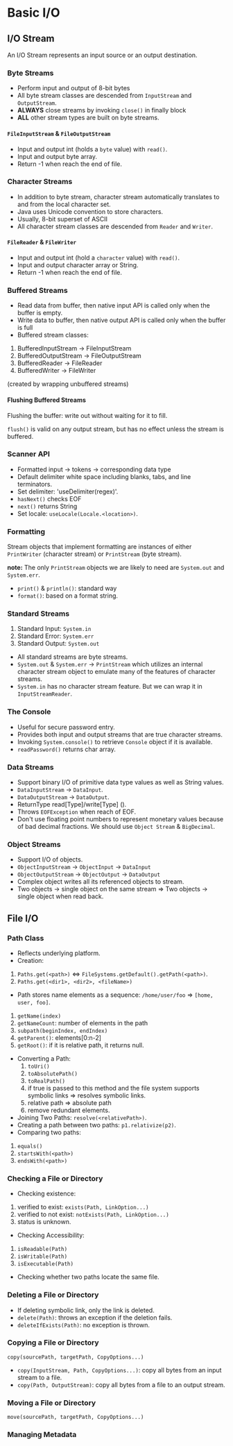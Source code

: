 # Basic I/O

## I/O Stream
An I/O Stream represents an input source or an output destination.


### Byte Streams
*  Perform input and output of 8-bit bytes
*  All byte stream classes are descended from `InputStream` and `OutputStream`.
*  **ALWAYS** close streams by invoking `close()` in finally block
*  **ALL** other stream types are built on byte streams.

#### `FileInputStream` & `FileOutputStream`
*  Input and output int (holds a `byte` value) with `read()`.
*  Input and output byte array. 
*  Return -1 when reach the end of file.


### Character Streams
*  In addition to byte stream, character stream automatically translates to and from the local character set.
*  Java uses Unicode convention to store characters.
*  Usually, 8-bit superset of ASCII
*  All character stream classes are descended from `Reader` and `Writer`.

#### `FileReader` & `FileWriter`
*  Input and output int  (hold a `character` value) with `read()`.
*  Input and output character array or String.
*  Return -1 when reach the end of file.


### Buffered Streams
*  Read data from buffer, then native input API is called only when the buffer is empty.
*  Write data to buffer, then native output API is called only when the buffer is full
*  Buffered stream classes:
  1. BufferedInputStream -> FileInputStream
  2. BufferedOutputStream -> FileOutputStream
  3. BufferedReader -> FileReader
  4. BufferedWriter -> FileWriter

  (created by wrapping unbuffered streams)

#### Flushing Buffered Streams
Flushing the buffer: write out without waiting for it to fill.

`flush()` is valid on any output stream, but has no effect unless the stream is buffered.


### Scanner API
*  Formatted input -> tokens -> corresponding data type
*  Default delimiter white space including blanks, tabs, and line terminators. 
*  Set delimiter: 'useDelimiter(regex)'.
*  `hasNext()` checks EOF
*  `next()` returns String
*  Set locale: `useLocale(Locale.<location>)`.


### Formatting
Stream objects that implement formatting are instances of either `PrintWriter` (character stream) or `PrintStream` (byte stream).

**note:** The only `PrintStream` objects we are likely to need are `System.out` and `System.err`.

*  `print()` & `println()`: standard way
*  `format()`: based on a format string.


### Standard Streams
1. Standard Input: `System.in`
2. Standard Error: `System.err`
3. Standard Output: `System.out`


*  All standard streams are byte streams.
*  `System.out` & `System.err` -> `PrintStream` which utilizes an internal character stream object to emulate many of the features of character streams.
*  `System.in` has no character stream feature. But we can wrap it in `InputStreamReader`.


### The Console
*  Useful for secure password entry.
*  Provides both input and output streams that are true character streams.
*  Invoking `System.console()` to retrieve `Console` object if it is available.
*  `readPassword()` returns char array.


### Data Streams
*  Support binary I/O of primitive data type values as well as String values.
*  `DataInputStream` -> `DataInput`.
*  `DataOutputStream` -> `DataOutput`.
*  ReturnType read\[Type\]/write\[Type\] ().
*  Throws `EOFException` when reach of EOF.
*  Don't use floating point numbers to represent monetary values because of bad decimal fractions. We should use `Object Stream` & `BigDecimal`.


### Object Streams
*  Support I/O of objects.
*  `ObjectInputStream` -> `ObjectInput` -> `DataInput`
*  `ObjectOutputStream` -> `ObjectOutput` -> `DataOutput`
*  Complex object writes all its referenced objects to stream.
*  Two objects -> single object on the same stream => Two objects -> single object when read back.


## File I/O
### Path Class
*  Reflects underlying platform.
*  Creation: 
  1. `Paths.get(<path>)` <=> `FileSystems.getDefault().getPath(<path>)`.
  2. `Paths.get(<dir1>, <dir2>, <fileName>)`
*  Path stores name elements as a sequence: `/home/user/foo` => `[home, user, foo]`.
  1. `getName(index)`
  2. `getNameCount`: number of elements in the path
  3. `subpath(beginIndex, endIndex)`
  4. `getParent()`: elements[0:n-2]
  5. `getRoot()`: if it is relative path, it returns null.
* Converting a Path:
  1. `toUri()`
  2. `toAbsolutePath()`
  3. `toRealPath()`
    1. if true is passed to this method and the file system supports symbolic links => resolves symbolic links.
    2. relative path => absolute path
    3. remove redundant elements.
*  Joining Two Paths: `resolve(<relativePath>)`.
*  Creating a path between two paths: `p1.relativize(p2)`.
*  Comparing two paths:
  1. `equals()`
  2. `startsWith(<path>)`
  3. `endsWith(<path>)`


### Checking a File or Directory
*  Checking existence:
  1. verified to exist: `exists(Path, LinkOption...)`
  2. verified to not exist: `notExists(Path, LinkOption...)`
  3. status is unknown.
*  Checking Accessibility:
  1. `isReadable(Path)`
  2. `isWritable(Path)`
  3. `isExecutable(Path)`
* Checking whether two paths locate the same file.


### Deleting a File or Directory
* If deleting symbolic link, only the link is deleted.
* `delete(Path)`: throws an exception if the deletion fails.
* `deleteIfExists(Path)`: no exception is thrown.


### Copying a File or Directory
`copy(sourcePath, targetPath, CopyOptions...)`

* `copy(InputStream, Path, CopyOptions...)`: copy all bytes from an input stream to a file.
* `copy(Path, OutputStream)`: copy all bytes from a file to an output stream.


### Moving a File or Directory
`move(sourcePath, targetPath, CopyOptions...)`


### Managing Metadata





